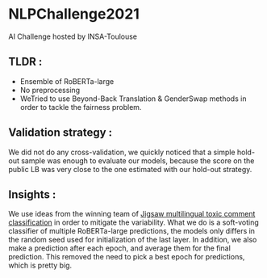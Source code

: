 # NLPChallenge2021
AI Challenge hosted by INSA-Toulouse


## TLDR :

* Ensemble of RoBERTa-large
* No preprocessing
* WeTried to use Beyond-Back Translation & GenderSwap methods in order to tackle the fairness problem.

## Validation strategy :
We did not do any cross-validation, we quickly noticed that a simple hold-out sample was enough to evaluate our models, because the score on the public LB was very close to the one estimated with our hold-out strategy.


## Insights :

We use ideas from the winning team of [Jigsaw multilingual toxic comment classification](https://www.kaggle.com/c/jigsaw-multilingual-toxic-comment-classification/discussion/160862) in order to mitigate the variability. What we do is a soft-voting classifier of multiple RoBERTa-large predictions, the models only differs in the random seed used for initialization of the last layer. In addition, we also make a prediction after each epoch, and average them for the final prediction. This removed the need to pick a best epoch for predictions, which is pretty big.